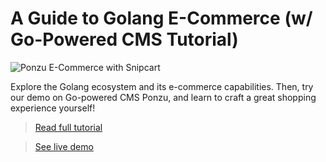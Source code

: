 # A Guide to Golang E-Commerce (w/ Go-Powered CMS Tutorial)

![Ponzu E-Commerce with Snipcart](https://snipcart.com/media/203860/go-ecommerce-ponzu-tutorial-1-1.jpg)

Explore the Golang ecosystem and its e-commerce capabilities. Then, try our demo on Go-powered CMS Ponzu, and learn to craft a great shopping experience yourself!

> [Read full tutorial](https://snipcart.com/blog/golang-ecommerce-ponzu-cms-demo)

> [See live demo](https://snipcart-ponzu-hugo.netlify.com/)
